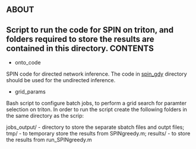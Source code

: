 **ABOUT**
--------------
Script to run the code for SPIN on triton, and folders required to store the results are contained in this directory.
**CONTENTS**
---------------
* onto_code

SPIN code for directed network inference. The code in [spin_gdy](../spin_gdy) directory should be used for the
undirected inference.

* grid_params

Bash script to configure batch jobs, to perform a grid search for paramter selection on triton.
In order to run the script create the following folders in the same directory as the scrip:

jobs_output/ - directory to store the separate sbatch files and outpt files;
tmp/ - to temporary store the results from SPINgreedy.m;
results/ - to store the results from run_SPINgreedy.m
